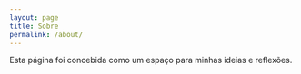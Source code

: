 ```yaml
---
layout: page
title: Sobre
permalink: /about/
---
```




Esta página foi concebida como um espaço para minhas ideias e reflexões.
